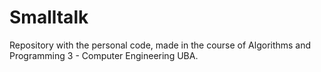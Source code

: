 # Smalltalk
Repository with the personal code, made in the course of Algorithms and Programming 3 - Computer Engineering UBA.
